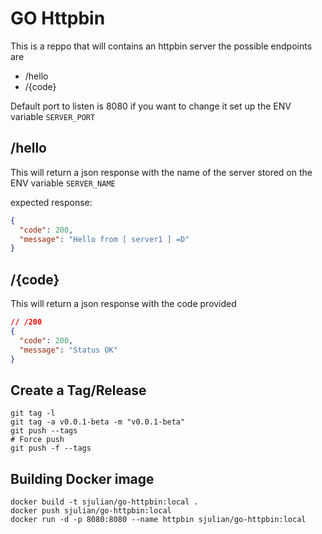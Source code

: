 # GO Httpbin

This is a reppo that will contains an httpbin server the possible endpoints are
- /hello
- /{code}

Default port to listen is 8080 if you want to change it set up the ENV variable `SERVER_PORT`

## /hello

This will return a json response with the name of the server stored on the ENV variable `SERVER_NAME`

expected response:
``` json
{
  "code": 200,
  "message": "Hello from [ server1 ] =D"
}

```
## /{code}

This will return a json response with the code provided

``` json
// /200
{
  "code": 200,
  "message": "Status OK"
}

```

## Create a Tag/Release

```
git tag -l
git tag -a v0.0.1-beta -m "v0.0.1-beta"
git push --tags
# Force push
git push -f --tags
```

## Building Docker image

```
docker build -t sjulian/go-httpbin:local .
docker push sjulian/go-httpbin:local
docker run -d -p 8080:8080 --name httpbin sjulian/go-httpbin:local
```
